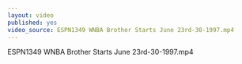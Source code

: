 ```yaml
---
layout: video
published: yes
video_source: ESPN1349 WNBA Brother Starts June 23rd-30-1997.mp4
---
```

ESPN1349 WNBA Brother Starts June 23rd-30-1997.mp4
